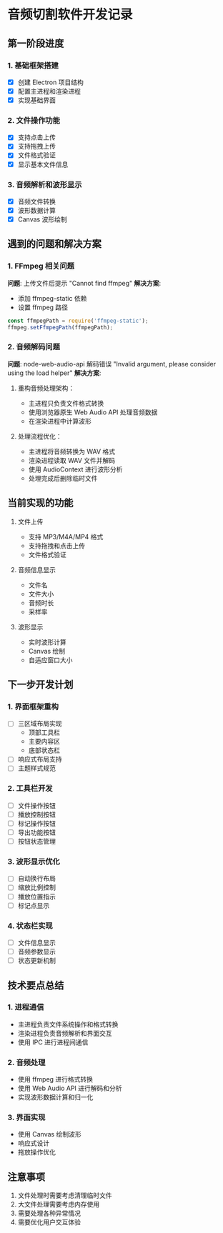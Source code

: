 # 音频切割软件开发记录

## 第一阶段进度

### 1. 基础框架搭建
- [x] 创建 Electron 项目结构
- [x] 配置主进程和渲染进程
- [x] 实现基础界面

### 2. 文件操作功能
- [x] 支持点击上传
- [x] 支持拖拽上传
- [x] 文件格式验证
- [x] 显示基本文件信息

### 3. 音频解析和波形显示
- [x] 音频文件转换
- [x] 波形数据计算
- [x] Canvas 波形绘制

## 遇到的问题和解决方案

### 1. FFmpeg 相关问题
**问题**: 上传文件后提示 "Cannot find ffmpeg"
**解决方案**:
- 添加 ffmpeg-static 依赖
- 设置 ffmpeg 路径
```javascript
const ffmpegPath = require('ffmpeg-static');
ffmpeg.setFfmpegPath(ffmpegPath);
```

### 2. 音频解码问题
**问题**: node-web-audio-api 解码错误 "Invalid argument, please consider using the load helper"
**解决方案**:
1. 重构音频处理架构：
   - 主进程只负责文件格式转换
   - 使用浏览器原生 Web Audio API 处理音频数据
   - 在渲染进程中计算波形

2. 处理流程优化：
   - 主进程将音频转换为 WAV 格式
   - 渲染进程读取 WAV 文件并解码
   - 使用 AudioContext 进行波形分析
   - 处理完成后删除临时文件

## 当前实现的功能
1. 文件上传
   - 支持 MP3/M4A/MP4 格式
   - 支持拖拽和点击上传
   - 文件格式验证

2. 音频信息显示
   - 文件名
   - 文件大小
   - 音频时长
   - 采样率

3. 波形显示
   - 实时波形计算
   - Canvas 绘制
   - 自适应窗口大小

## 下一步开发计划

### 1. 界面框架重构
- [ ] 三区域布局实现
  * 顶部工具栏
  * 主要内容区
  * 底部状态栏
- [ ] 响应式布局支持
- [ ] 主题样式规范

### 2. 工具栏开发
- [ ] 文件操作按钮
- [ ] 播放控制按钮
- [ ] 标记操作按钮
- [ ] 导出功能按钮
- [ ] 按钮状态管理

### 3. 波形显示优化
- [ ] 自动换行布局
- [ ] 缩放比例控制
- [ ] 播放位置指示
- [ ] 标记点显示

### 4. 状态栏实现
- [ ] 文件信息显示
- [ ] 音频参数显示
- [ ] 状态更新机制

## 技术要点总结

### 1. 进程通信
- 主进程负责文件系统操作和格式转换
- 渲染进程负责音频解析和界面交互
- 使用 IPC 进行进程间通信

### 2. 音频处理
- 使用 ffmpeg 进行格式转换
- 使用 Web Audio API 进行解码和分析
- 实现波形数据计算和归一化

### 3. 界面实现
- 使用 Canvas 绘制波形
- 响应式设计
- 拖放操作优化

## 注意事项
1. 文件处理时需要考虑清理临时文件
2. 大文件处理需要考虑内存使用
3. 需要处理各种异常情况
4. 需要优化用户交互体验
